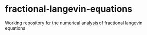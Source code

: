 # fractional-langevin-equations
Working repository for the numerical analysis of fractional langevin equations
